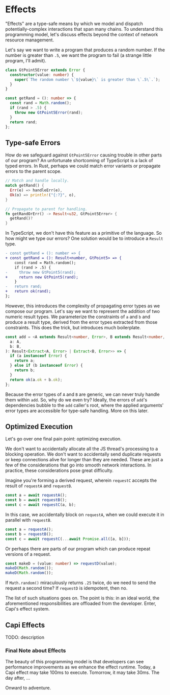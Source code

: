 # Effects

"Effects" are a type-safe means by which we model and dispatch potentially-complex interactions that span many chains. To understand this programming model, let's discuss effects beyond the context of network resource management.

Let's say we want to write a program that produces a random number. If the number is greater than `.5`, we want the program to fail (a strange little program, I'll admit).

```ts
class GtPoint5Error extends Error {
  constructor(value: number) {
    super(`The random number \`${value}\` is greater than \`.5\`.`);
  }
}

const getRand = (): number => {
  const rand = Math.random();
  if (rand > .5) {
    throw new GtPoint5Error(rand);
  }
  return rand;
};
```

## Type-safe Errors

How do we safeguard against `GtPoint5Error` causing trouble in other parts of our program? An unfortunate shortcoming of TypeScript is a lack of typed errors. In Rust, perhaps we could match error variants or propagate errors to the parent scope.

```rs
// Match and handle locally.
match getRand() {
  Err(e) => handleErr(e),
  Ok(o) => println!("{:?}", o),
}

// Propagate to parent for handling.
fn getRandOrErr() -> Result<u32, GtPoint5Error> {
  getRand()?
}
```

In TypeScript, we don't have this feature as a primitive of the language. So how might we type our errors? One solution would be to introduce a `Result` type.

```diff
- const getRand = (): number => {
+ const getRand = (): Result<number, GtPoint5> => {
    const rand = Math.random();
    if (rand > .5) {
-     throw new GtPoint5(rand);
+     return new GtPoint5(rand);
    }
-   return rand;
+   return ok(rand);
};
```

However, this introduces the complexity of propagating error types as we compose our program. Let's say we want to represent the addition of two numeric result types. We parameterize the constraints of `a` and `b` and produce a result type, derived from the error types extracted from those constraints. This does the trick, but introduces much boilerplate.

```ts
const add = <A extends Result<number, Error>, B extends Result<number, Error>>(
  a: A,
  b: B,
): Result<Extract<A, Error> | Extract<B, Error>> => {
  if (a instanceof Error) {
    return a;
  } else if (b instanceof Error) {
    return b;
  }
  return ok(a.ok + b.ok);
};
```

Because the error types of `A` and `B` are generic, we can never truly handle them within `add`. So, why do we even try? Ideally, the errors of `add`'s dependencies bubble to the `add` caller's root, where the applied arguments' error types are accessible for type-safe handling. More on this later.

## Optimized Execution

Let's go over one final pain point: optimizing execution.

We don't want to accidentally allocate all the JS thread's processing to a blocking operation. We don't want to accidentally send duplicate requests or keep connections alive for longer than they are needed. These are just a few of the considerations that go into smooth network interactions. In practice, these considerations pose great difficulty.

Imagine you're forming a derived request, wherein `requestC` accepts the result of `requestA` and `requestB`.

```ts
const a = await requestA();
const b = await requestB();
const c = await requestC(a, b);
```

In this case, we accidentally block on `requestA`, when we could execute it in parallel with `requestB`.

```ts
const a = requestA();
const b = requestB();
const c = await requestC(...await Promise.all([a, b]));
```

Or perhaps there are parts of our program which can produce repeat versions of a request.

```ts
const makeD = (value: number) => requestD(value);
makeD(Math.random());
makeD(Math.random());
```

If `Math.random()` miraculously returns `.25` twice, do we need to send the request a second time? If `requestD` is idempotent, then no.

The list of such situations goes on. The point is this: in an ideal world, the aforementioned responsibilities are offloaded from the developer. Enter, Capi's effect system.

## Capi Effects

TODO: description

### Final Note about Effects

The beauty of this programming model is that developers can see performance improvements as we enhance the effect runtime. Today, a Capi effect may take 100ms to execute. Tomorrow, it may take 30ms. The day after, ...

Onward to adventure.
